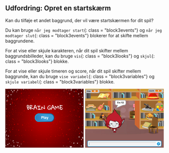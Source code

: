 ## Udfordring: Opret en startskærm

Kan du tilføje et andet baggrund, der vil være startskærmen for dit spil?

Du kan bruge `når jeg modtager start`{: class = "block3events"} og `når jeg modtager slut`{: class = "block3events"} blokerer for at skifte mellem baggrundene.

For at vise eller skjule karakteren, når dit spil skifter mellem baggrundsbilleder, kan du bruge `vis`{: class = "block3looks"} og `skjul`{: class = "block3looks"} blokke.

For at vise eller skjule timeren og score, når dit spil skifter mellem baggrunde, kan du bruge `vise variabel`{: class = "block3variables"} og `skjule variabel`{: class = "block3variables"} blokke.

![Start skærmen](images/brain-startscreen.png)